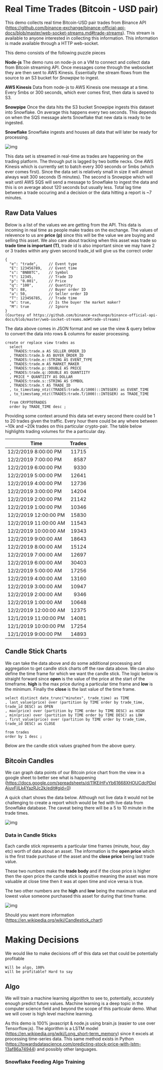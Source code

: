 # Real Time Trades (Bitcoin - USD pair)
This demo collects real time Bitcoin-USD pair trades from Binance API (https://github.com/binance-exchange/binance-official-api-docs/blob/master/web-socket-streams.md#trade-streams). This stream is available to anyone interested in collecting this information. This information is made available through a HTTP web-socket. 

This demo consists of the following puzzle pieces 

<b>Node-js</b> The demo runs on node-js on a VM to connect and collect data from Bitcoin streaming API. Once messages come through the websocket they are then sent to AWS Kinesis. Essentially the stream flows from the source to an S3 bucket for <i>Snowpipe</i> to ingest.

<b>AWS Kinesis</b> Data from node-js to AWS Kinesis one message at a time. Every 5mbs or 300 seconds, which ever comes first, then data is saved to S3. 

<b>Snowpipe</b> Once the data hits the S3 bucket Snowpipe ingests this dataset into Snowflake. On average this happens every two seconds. This depends on when the SQS message alerts Snowflake that new data is ready to be ingested.

<b>Snowflake</b> Snowflake ingests and houses all data that will later be ready for processing.

![img](https://github.com/mariusndini/img/blob/master/cryptopath.png)

This data set is streamed in real-time as trades are happening on the trading platform. The through put is lagged by two bottle necks. One AWS Kinesis which is currently set to batch every 300 seconds or 5mbs (which ever comes first). Since the data set is relatively small in size it will almost always wait 300 seconds (5 minutes). The second is Snowpipe which will wait until AWS SQS will send a message to Snowflake to ingest the data and this is on average about 120 seconds but usually less. Total lag time between a trade occuring and a decision or the data hitting a report is ~7 minutes.


## Raw Data Values
Below is a list of the values we are getting from the API. This data is incoming in real time as people make trades on the exchange. The values of relevence to us are <b>price (p)</b> since this will be the value we are buying and selling this asset. We also care about tracking when this asset was trade so <b>trade time is important (T)</b>, trade id is also important since we may have 2 or 3 trades within any given second trade_id will give us the correct order
```
{
  "e": "trade",     // Event type
  "E": 123456789,   // Event time
  "s": "BNBBTC",    // Symbol
  "t": 12345,       // Trade ID
  "p": "0.001",     // Price
  "q": "100",       // Quantity
  "b": 88,          // Buyer order ID
  "a": 50,          // Seller order ID
  "T": 123456785,   // Trade time
  "m": true,        // Is the buyer the market maker?
  "M": true         // Ignore
}
(Courtesy of https://github.com/binance-exchange/binance-official-api-docs/blob/master/web-socket-streams.md#trade-streams)
```

The data above comes in JSON format and we use the view & query below to convert the data into rows & columns for easier processing.

```
create or replace view trades as
  select 
    TRADES:trade.a AS SELLER_ORDER_ID
  , TRADES:trade.b AS BUYER_ORDER_ID
  , TRADES:trade.e::STRING AS EVENT_TYPE
  , TRADES:trade.m AS MARKET_MAKER
  , TRADES:trade.p::DOUBLE AS PRICE
  , TRADES:trade.q::DOUBLE AS QUANTIITY
  , PRICE * QUANTIITY AS DOLLAR
  , TRADES:trade.s::STRING AS SYMBOL
  , TRADES:trade.t AS TRADE_ID
  , to_timestamp_ntz((TRADES:trade.E/1000)::INTEGER) as EVENT_TIME
  , to_timestamp_ntz((TRADES:trade.T/1000)::INTEGER) as TRADE_TIME

  from CRYPTOTRADES
  order by TRADE_TIME desc ;
```

Providing some context around this data set every second there could be 1 to 20 trades given the traffic. Every hour there could be any where between ~10k and ~20k trades on this particular crypto-pair. The table below highlights trading volumes for the a particular day.

<table class="table table-bordered table-hover table-condensed">
<thead><tr><th title="Field #1">Time</th>
<th title="Field #2">Trades</th>
</tr></thead>
<tbody><tr>
<td>12/2/2019  8:00:00 PM</td>
<td align="right">11715</td>
</tr>
<tr>
<td>12/2/2019  7:00:00 PM</td>
<td align="right">8587</td>
</tr>
<tr>
<td>12/2/2019  6:00:00 PM</td>
<td align="right">9330</td>
</tr>
<tr>
<td>12/2/2019  5:00:00 PM</td>
<td align="right">12641</td>
</tr>
<tr>
<td>12/2/2019  4:00:00 PM</td>
<td align="right">12736</td>
</tr>
<tr>
<td>12/2/2019  3:00:00 PM</td>
<td align="right">14204</td>
</tr>
<tr>
<td>12/2/2019  2:00:00 PM</td>
<td align="right">21142</td>
</tr>
<tr>
<td>12/2/2019  1:00:00 PM</td>
<td align="right">10346</td>
</tr>
<tr>
<td>12/2/2019  12:00:00 PM</td>
<td align="right">15830</td>
</tr>
<tr>
<td>12/2/2019  11:00:00 AM</td>
<td align="right">11543</td>
</tr>
<tr>
<td>12/2/2019  10:00:00 AM</td>
<td align="right">19343</td>
</tr>
<tr>
<td>12/2/2019  9:00:00 AM</td>
<td align="right">18643</td>
</tr>
<tr>
<td>12/2/2019  8:00:00 AM</td>
<td align="right">15124</td>
</tr>
<tr>
<td>12/2/2019  7:00:00 AM</td>
<td align="right">12697</td>
</tr>
<tr>
<td>12/2/2019  6:00:00 AM</td>
<td align="right">30403</td>
</tr>
<tr>
<td>12/2/2019  5:00:00 AM</td>
<td align="right">17256</td>
</tr>
<tr>
<td>12/2/2019  4:00:00 AM</td>
<td align="right">13160</td>
</tr>
<tr>
<td>12/2/2019  3:00:00 AM</td>
<td align="right">10947</td>
</tr>
<tr>
<td>12/2/2019  2:00:00 AM</td>
<td align="right">9346</td>
</tr>
<tr>
<td>12/2/2019  1:00:00 AM</td>
<td align="right">10648</td>
</tr>
<tr>
<td>12/2/2019  12:00:00 AM</td>
<td align="right">12375</td>
</tr>
<tr>
<td>12/1/2019  11:00:00 PM</td>
<td align="right">14081</td>
</tr>
<tr>
<td>12/1/2019  10:00:00 PM</td>
<td align="right">17254</td>
</tr>
<tr>
<td>12/1/2019  9:00:00 PM</td>
<td align="right">14893</td>
</tr>
</tbody></table>

## Candle Stick Charts
We can take the data above and do some additional processing and aggregation to get candle stick charts off the raw data above. We can also define the time frame for which we want the candle stick. The logic below is straight forward since <b>open</b> is the value of the price at the start of the timeframe. <b>high</b> is the max price during a particular time frame and <b>low</b> is the minimum. Finally the <b>close</b> is the last value of the time frame. 

```
select distinct date_trunc("minutes", trade_time) as TIME
, last_value(price) over (partition by TIME order by trade_time, trade_id DESC) as OPEN
, max(price) over (partition by TIME order by TIME DESC) as HIGH
, min(price) over (partition by TIME order by TIME DESC) as LOW
, first_value(price) over (partition by TIME order by trade_time, trade_id DESC) as CLOSE

from trades
order by 1 desc ;
```
Below are the candle stick values graphed from the above query.

## Bitcoin Candles
We can graph data points of our Bitcoin price chart from the view in a google sheet to better see what is happening (https://docs.google.com/spreadsheets/d/11KEiHFvYb61668XHOUCdcPDpIAiuvFjlLk4YazRJc2k/edit#gid=0)

A quick chart shows the data below. Although not live data it would not be challenging to create a report which would be fed with live data from Snowflake database. The caveat being there will be a 5 to 10 minute in the trade times. 

![img](https://github.com/mariusndini/img/blob/master/BTC_Candles.png)

### Data in Candle Sticks
Each candle stick represents a particular time frames (minute, hour, day etc) worth of data about an asset. The information is the <b>open price</b> which is the first trade purchase of the asset and the <b>close price</b> being last trade value. 

These two numbers make the <b>trade body</b> and if the close price is higher then the open price the candle stick is positive meaning the asset was more valuable at close time then it was at open time and vice versa is true. 

The two other numbers are the <b>high</b> and <b>low</b> being the maximum value and lowest value someone purchased this asset for during that time frame.

![img](https://github.com/mariusndini/img/blob/master/bearish_bullish_candlesticks.png)

Should you want more information (https://en.wikipedia.org/wiki/Candlestick_chart)


# Making Decisions
We would like to make decisions off of this data set that could be potentially profitable
```
Will be algo, 100%
will be profitable? Hard to say
```

## Algo
We will train a machine learning algorithm to see to, potentially, accurately enough predict future values. Machine learning is a deep topic in the computer science field and beyond the scope of this particular demo. What we will cover is high level machine learning.

As this demo is 100% javascript & node.js using brain.js (easier to use over Tensorflow.js). The algorithm is a LSTM model (https://en.wikipedia.org/wiki/Long_short-term_memory) since it excels at processing time-series data. This same method exists in Python (https://towardsdatascience.com/predicting-stock-price-with-lstm-13af86a74944) and possibly other languages.  


### Snowflake Feeding Algo Training















    







